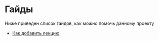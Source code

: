 # Гайды

Ниже приведен список гайдов, как можно помочь данному проекту

- [Как добавить лекцию](/guides/lecture)
